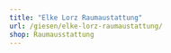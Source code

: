 ```yaml
---
title: "Elke Lorz Raumaustattung"
url: /giesen/elke-lorz-raumaustattung/
shop: Raumausstattung
---
```

